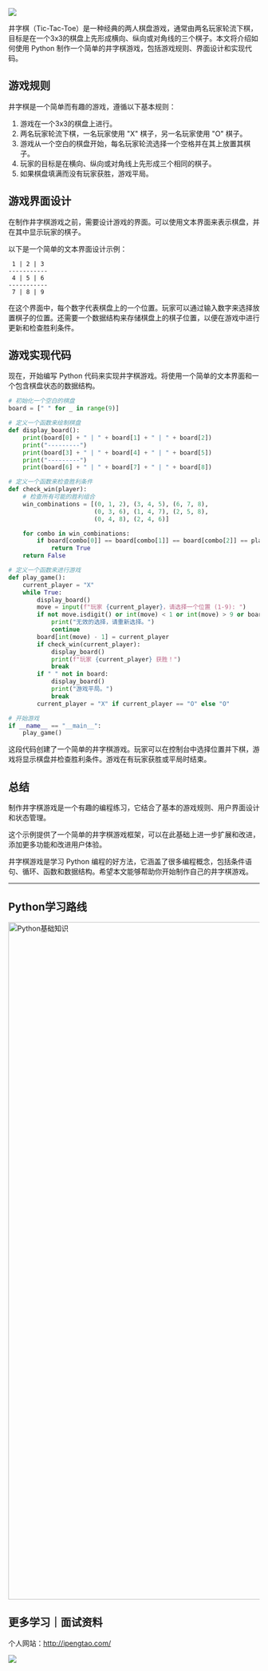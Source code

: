 ![](https://p.ipic.vip/cfnkto.png)

井字棋（Tic-Tac-Toe）是一种经典的两人棋盘游戏，通常由两名玩家轮流下棋，目标是在一个3x3的棋盘上先形成横向、纵向或对角线的三个棋子。本文将介绍如何使用 Python 制作一个简单的井字棋游戏，包括游戏规则、界面设计和实现代码。

## 游戏规则

井字棋是一个简单而有趣的游戏，遵循以下基本规则：

1. 游戏在一个3x3的棋盘上进行。
2. 两名玩家轮流下棋，一名玩家使用 "X" 棋子，另一名玩家使用 "O" 棋子。
3. 游戏从一个空白的棋盘开始，每名玩家轮流选择一个空格并在其上放置其棋子。
4. 玩家的目标是在横向、纵向或对角线上先形成三个相同的棋子。
5. 如果棋盘填满而没有玩家获胜，游戏平局。

## 游戏界面设计

在制作井字棋游戏之前，需要设计游戏的界面。可以使用文本界面来表示棋盘，并在其中显示玩家的棋子。

以下是一个简单的文本界面设计示例：

```
 1 | 2 | 3
-----------
 4 | 5 | 6
-----------
 7 | 8 | 9
```

在这个界面中，每个数字代表棋盘上的一个位置。玩家可以通过输入数字来选择放置棋子的位置。还需要一个数据结构来存储棋盘上的棋子位置，以便在游戏中进行更新和检查胜利条件。

## 游戏实现代码

现在，开始编写 Python 代码来实现井字棋游戏。将使用一个简单的文本界面和一个包含棋盘状态的数据结构。

```python
# 初始化一个空白的棋盘
board = [" " for _ in range(9)]

# 定义一个函数来绘制棋盘
def display_board():
    print(board[0] + " | " + board[1] + " | " + board[2])
    print("---------")
    print(board[3] + " | " + board[4] + " | " + board[5])
    print("---------")
    print(board[6] + " | " + board[7] + " | " + board[8])

# 定义一个函数来检查胜利条件
def check_win(player):
    # 检查所有可能的胜利组合
    win_combinations = [(0, 1, 2), (3, 4, 5), (6, 7, 8),
                        (0, 3, 6), (1, 4, 7), (2, 5, 8),
                        (0, 4, 8), (2, 4, 6)]

    for combo in win_combinations:
        if board[combo[0]] == board[combo[1]] == board[combo[2]] == player:
            return True
    return False

# 定义一个函数来进行游戏
def play_game():
    current_player = "X"
    while True:
        display_board()
        move = input(f"玩家 {current_player}，请选择一个位置 (1-9): ")
        if not move.isdigit() or int(move) < 1 or int(move) > 9 or board[int(move) - 1] != " ":
            print("无效的选择，请重新选择。")
            continue
        board[int(move) - 1] = current_player
        if check_win(current_player):
            display_board()
            print(f"玩家 {current_player} 获胜！")
            break
        if " " not in board:
            display_board()
            print("游戏平局。")
            break
        current_player = "X" if current_player == "O" else "O"

# 开始游戏
if __name__ == "__main__":
    play_game()
```

这段代码创建了一个简单的井字棋游戏。玩家可以在控制台中选择位置并下棋，游戏将显示棋盘并检查胜利条件。游戏在有玩家获胜或平局时结束。

## 总结

制作井字棋游戏是一个有趣的编程练习，它结合了基本的游戏规则、用户界面设计和状态管理。

这个示例提供了一个简单的井字棋游戏框架，可以在此基础上进一步扩展和改进，添加更多功能和改进用户体验。

井字棋游戏是学习 Python 编程的好方法，它涵盖了很多编程概念，包括条件语句、循环、函数和数据结构。希望本文能够帮助你开始制作自己的井字棋游戏。

 --- 

## Python学习路线

<img width="1357" alt="Python基础知识" src="https://github.com/sitinme/Python_study/assets/5089397/5df21811-fd10-43c1-9066-1b192262b268">

## 更多学习｜面试资料

个人网站：http://ipengtao.com/

![](https://p.ipic.vip/knbt3a.png)
